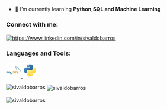 - 🌱 I’m currently learning **Python,SQL and Machine Learning**

<h3 align="left">Connect with me:</h3>
<p align="left">
<a href="https://linkedin.com/in/https://www.linkedin.com/in/sivaldobarros" target="blank"><img align="center" src="https://raw.githubusercontent.com/rahuldkjain/github-profile-readme-generator/master/src/images/icons/Social/linked-in-alt.svg" alt="https://www.linkedin.com/in/sivaldobarros" height="30" width="40" /></a>
</p>

<h3 align="left">Languages and Tools:</h3>
<p align="left"> <a href="https://www.mysql.com/" target="_blank" rel="noreferrer"> <img src="https://raw.githubusercontent.com/devicons/devicon/master/icons/mysql/mysql-original-wordmark.svg" alt="mysql" width="40" height="40"/> </a> <a href="https://www.python.org" target="_blank" rel="noreferrer"> <img src="https://raw.githubusercontent.com/devicons/devicon/master/icons/python/python-original.svg" alt="python" width="40" height="40"/> </a> </p>

<p><img align="left" src="https://github-readme-stats.vercel.app/api/top-langs?username=sivaldobarros&show_icons=true&locale=en&layout=compact" alt="sivaldobarros" /></p>

<p>&nbsp;<img align="center" src="https://github-readme-stats.vercel.app/api?username=sivaldobarros&show_icons=true&locale=en" alt="sivaldobarros" /></p>

<p><img align="center" src="https://github-readme-streak-stats.herokuapp.com/?user=sivaldobarros&" alt="sivaldobarros" /></p>
